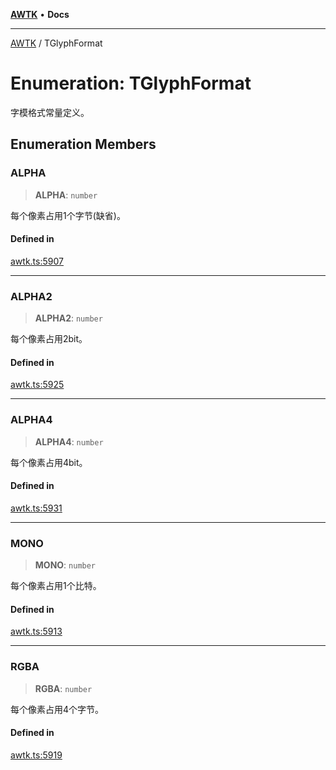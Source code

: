 [**AWTK**](../README.md) • **Docs**

***

[AWTK](../globals.md) / TGlyphFormat

# Enumeration: TGlyphFormat

字模格式常量定义。

## Enumeration Members

### ALPHA

> **ALPHA**: `number`

每个像素占用1个字节(缺省)。

#### Defined in

[awtk.ts:5907](https://github.com/zlgopen/awtk-binding/blob/a193834fdb1c1ee98bdcf84db4b6e5fd059e1d7c/tools/code_gen/js/output/awtk.ts#L5907)

***

### ALPHA2

> **ALPHA2**: `number`

每个像素占用2bit。

#### Defined in

[awtk.ts:5925](https://github.com/zlgopen/awtk-binding/blob/a193834fdb1c1ee98bdcf84db4b6e5fd059e1d7c/tools/code_gen/js/output/awtk.ts#L5925)

***

### ALPHA4

> **ALPHA4**: `number`

每个像素占用4bit。

#### Defined in

[awtk.ts:5931](https://github.com/zlgopen/awtk-binding/blob/a193834fdb1c1ee98bdcf84db4b6e5fd059e1d7c/tools/code_gen/js/output/awtk.ts#L5931)

***

### MONO

> **MONO**: `number`

每个像素占用1个比特。

#### Defined in

[awtk.ts:5913](https://github.com/zlgopen/awtk-binding/blob/a193834fdb1c1ee98bdcf84db4b6e5fd059e1d7c/tools/code_gen/js/output/awtk.ts#L5913)

***

### RGBA

> **RGBA**: `number`

每个像素占用4个字节。

#### Defined in

[awtk.ts:5919](https://github.com/zlgopen/awtk-binding/blob/a193834fdb1c1ee98bdcf84db4b6e5fd059e1d7c/tools/code_gen/js/output/awtk.ts#L5919)
